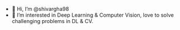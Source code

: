- 👋 Hi, I’m @shivargha98
- 👀 I’m interested in Deep Learning & Computer Vision, love to solve challenging problems in DL & CV.

<!---
shivargha98/shivargha98 is a ✨ special ✨ repository because its `README.md` (this file) appears on your GitHub profile.
You can click the Preview link to take a look at your changes.
--->
